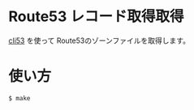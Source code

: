 # Route53 レコード取得取得

[cli53](https://github.com/barnybug/cli53) を使って Route53のゾーンファイルを取得します。

# 使い方

	$ make

